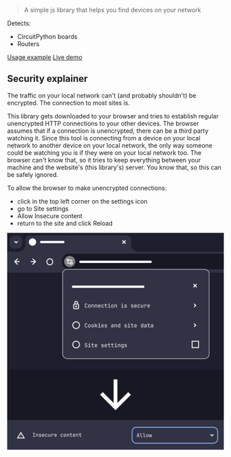> A simple js library that helps you find devices on your network

Detects:

- CircuitPython boards
- Routers

[Usage example](https://github.com/sensei-alex/scan/blob/main/scan.html)
[Live demo](https://snlx.net/scan/scan.html)

## Security explainer

The traffic on your local network can't (and probably shouldn't) be encrypted.
The connection to most sites is.

This library gets downloaded to your browser and tries to establish regular unencrypted HTTP connections to your other devices.
The browser assumes that if a connection is unencrypted, there can be a third party watching it.
Since this tool is connecting from a device on your local network to another device on your local network, the only way someone could
be watching you is if they were on your local network too. The browser can't know that, so it tries to keep everything between your machine
and the website's (this library's) server. You know that, so this can be safely ignored.

To allow the browser to make unencrypted connections:

- click in the top left corner on the settings icon
- go to Site settings
- Allow Insecure content
- return to the site and click Reload

![chrome screenshots](scan-security.svg)
